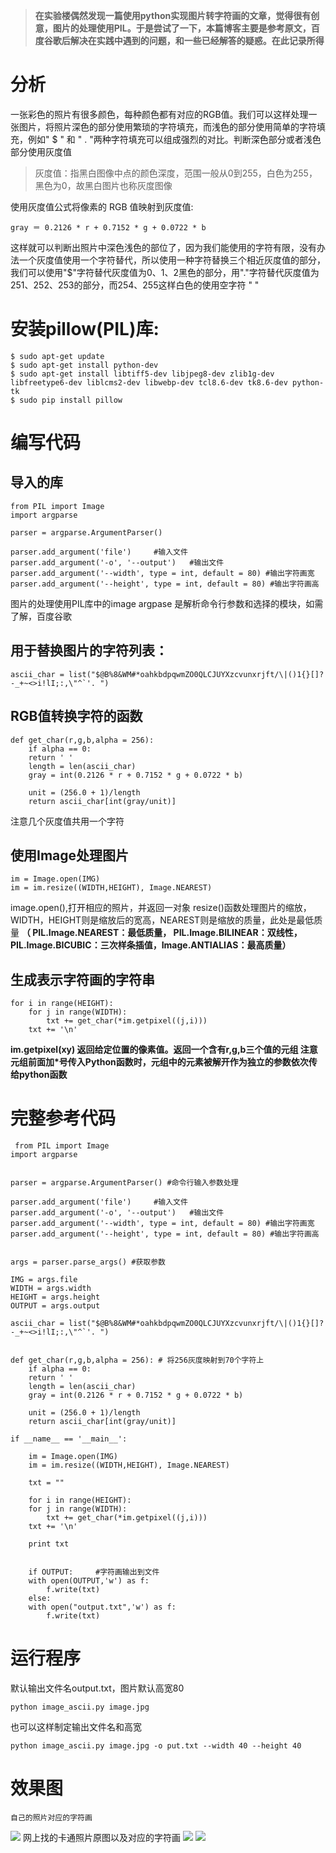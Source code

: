 > **在实验楼偶然发现一篇使用python实现图片转字符画的文章，觉得很有创意，图片的处理使用PIL。于是尝试了一下，本篇博客主要是参考原文，百度谷歌后解决在实践中遇到的问题，和一些已经解答的疑惑。在此记录所得**


# 分析
一张彩色的照片有很多颜色，每种颜色都有对应的RGB值。我们可以这样处理一张图片，将照片深色的部分使用繁琐的字符填充，而浅色的部分使用简单的字符填充，例如" $ " 和 " . "两种字符填充可以组成强烈的对比。判断深色部分或者浅色部分使用灰度值
> 灰度值：指黑白图像中点的颜色深度，范围一般从0到255，白色为255，黑色为0，故黑白图片也称灰度图像

使用灰度值公式将像素的 RGB 值映射到灰度值:

	gray ＝ 0.2126 * r + 0.7152 * g + 0.0722 * b
这样就可以判断出照片中深色浅色的部位了，因为我们能使用的字符有限，没有办法一个灰度值使用一个字符替代，所以使用一种字符替换三个相近灰度值的部分，我们可以使用"$"字符替代灰度值为0、1、2黑色的部分，用"."字符替代灰度值为251、252、253的部分，而254、255这样白色的使用空字符 " "

# 安装pillow(PIL)库:
	$ sudo apt-get update
	$ sudo apt-get install python-dev
	$ sudo apt-get install libtiff5-dev libjpeg8-dev zlib1g-dev libfreetype6-dev liblcms2-dev libwebp-dev tcl8.6-dev tk8.6-dev python-tk
	$ sudo pip install pillow
	
# 编写代码

## 导入的库
	from PIL import Image
	import argparse

	parser = argparse.ArgumentParser()

	parser.add_argument('file')     #输入文件
	parser.add_argument('-o', '--output')   #输出文件
	parser.add_argument('--width', type = int, default = 80) #输出字符画宽
	parser.add_argument('--height', type = int, default = 80) #输出字符画高

图片的处理使用PIL库中的image
argpase 是解析命令行参数和选择的模块，如需了解，百度谷歌

## 用于替换图片的字符列表：

	ascii_char = list("$@B%8&WM#*oahkbdpqwmZO0QLCJUYXzcvunxrjft/\|()1{}[]?-_+~<>i!lI;:,\"^`'. ")
	
## RGB值转换字符的函数

	def get_char(r,g,b,alpha = 256):
	    if alpha == 0:
		return ' '
	    length = len(ascii_char)
	    gray = int(0.2126 * r + 0.7152 * g + 0.0722 * b)

	    unit = (256.0 + 1)/length
	    return ascii_char[int(gray/unit)]

注意几个灰度值共用一个字符

## 使用Image处理图片

	im = Image.open(IMG)
	im = im.resize((WIDTH,HEIGHT), Image.NEAREST)
	
image.open(),打开相应的照片，并返回一对象
resize()函数处理图片的缩放，WIDTH，HEIGHT则是缩放后的宽高，NEAREST则是缩放的质量，此处是最低质量
**（ PIL.Image.NEAREST：最低质量， PIL.Image.BILINEAR：双线性，
PIL.Image.BICUBIC：三次样条插值，Image.ANTIALIAS：最高质量）**

## 生成表示字符画的字符串

	for i in range(HEIGHT):
		for j in range(WIDTH):
		    txt += get_char(*im.getpixel((j,i)))
		txt += '\n'
	
**im.getpixel(xy) 返回给定位置的像素值。返回一个含有r,g,b三个值的元组
注意元组前面加*号传入Python函数时，元组中的元素被解开作为独立的参数依次传给python函数**

# 完整参考代码

	 from PIL import Image
	import argparse


	parser = argparse.ArgumentParser() #命令行输入参数处理

	parser.add_argument('file')     #输入文件
	parser.add_argument('-o', '--output')   #输出文件
	parser.add_argument('--width', type = int, default = 80) #输出字符画宽
	parser.add_argument('--height', type = int, default = 80) #输出字符画高


	args = parser.parse_args() #获取参数

	IMG = args.file
	WIDTH = args.width
	HEIGHT = args.height
	OUTPUT = args.output

	ascii_char = list("$@B%8&WM#*oahkbdpqwmZO0QLCJUYXzcvunxrjft/\|()1{}[]?-_+~<>i!lI;:,\"^`'. ")


	def get_char(r,g,b,alpha = 256): # 将256灰度映射到70个字符上
	    if alpha == 0:
		return ' '
	    length = len(ascii_char)
	    gray = int(0.2126 * r + 0.7152 * g + 0.0722 * b)

	    unit = (256.0 + 1)/length
	    return ascii_char[int(gray/unit)]

	if __name__ == '__main__':

	    im = Image.open(IMG)
	    im = im.resize((WIDTH,HEIGHT), Image.NEAREST)

	    txt = ""

	    for i in range(HEIGHT):
		for j in range(WIDTH):
		    txt += get_char(*im.getpixel((j,i)))
		txt += '\n'

	    print txt


	    if OUTPUT:     #字符画输出到文件
		with open(OUTPUT,'w') as f:
		    f.write(txt)
	    else:
		with open("output.txt",'w') as f:
		    f.write(txt)
		    
# 运行程序
默认输出文件名output.txt，图片默认高宽80

	python image_ascii.py image.jpg


也可以这样制定输出文件名和高宽

	python image_ascii.py image.jpg -o put.txt --width 40 --height 40


# 效果图
	自己的照片对应的字符画
![](http://oumkbl9du.bkt.clouddn.com/2017-08-27-Inpxg-12.png)
	网上找的卡通照片原图以及对应的字符画
![](http://oumkbl9du.bkt.clouddn.com/2017-08-27-4pOC7-0.jpg)
![](http://oumkbl9du.bkt.clouddn.com/2017-08-27-GwNK3-21.png)